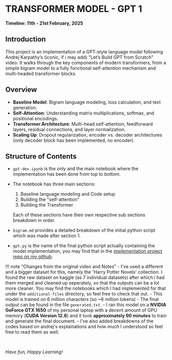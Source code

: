 <!-- ---
hide:
  - navigation
--- -->

# **TRANSFORMER MODEL - GPT 1**

**Timeline: 11th - 21st February, 2025**

## Introduction

This project is an implementation of a GPT-style language model following Andrej Karpathy’s (iconic, if i may add) "Let’s Build GPT from Scratch" video. It walks through the key components of modern transformers, from a simple bigram model to a fully functional self-attention mechanism and multi-headed transformer blocks.  

## Overview

- **Baseline Model**: Bigram language modeling, loss calculation, and text generation.
- **Self-Attention**: Understanding matrix multiplications, softmax, and positional encodings. 
- **Transformer Architecture**: Multi-head self-attention, feedforward layers, residual connections, and layer normalization.
- **Scaling Up**: Dropout regularization, encoder vs. decoder architectures (only decoder block has been implemented, no encoder).

## Structure of Contents

- `gpt-dev.ipynb` is the only and the main notebook where the implementation has been done from top to bottom.

- The notebook has three main sections: 

    1. Baseline language modeling and Code setup
    2. Building the "self-attention"
    3. Building the Transformer

    Each of these sections have their own respective sub sections breakdown in order.

- `bigram.md` provides a detailed breakdown of the initial python script which was made after section 1. 
- `gpt.py` is the name of the final python script actually containing the model implementation, you may find that in the [implementation project repo on my github](https://github.com/MuzzammilShah/GPT-TransformerModel-1).

!!! note "Changes from the original video and Notes"
    - I've used a different and a bigger dataset for this, namely the 'Harry Potter Novels' collection. I found the raw dataset on kaggle (as 7 individual datasets) after which i had them merged and cleaned up seperately, so that the outputs can be a lot more cleaner. You may find the notebooks which I had implemented for that under the `additional-files` directory, so feel free to check that out.
    - This model is trained on 6 million characters (so ~6 million tokens)
    - The final output can be found in the file `generated.txt`.
    - I ran this model on a **NVIDIA GeForce GTX 1650** of my personal laptop with a decent amount of GPU memory (**CUDA Version 12.6**) and it took **approximately 90 minutes** to train and generate the final document.
    - I've also added breakdowns of the codes based on andrej's explainations and how much I understood so feel free to read them as well.

&nbsp;

*Have fun, Happy Learning!*